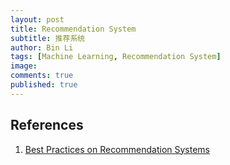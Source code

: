 ```yaml
---
layout: post
title: Recommendation System
subtitle: 推荐系统
author: Bin Li
tags: [Machine Learning, Recommendation System]
image: 
comments: true
published: true
---
```





## References
1. [Best Practices on Recommendation Systems](https://github.com/Microsoft/Recommenders)